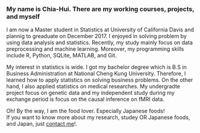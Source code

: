 <h3>  My name is Chia-Hui. There are my working courses, projects, and myself </h3>

<p>I am now a Master student in Statistics at University of California Davis and plannig to greaduate on December 2017. I enjoyed in solving problem by using data analysis and statistics. Recently, my study mainly focus on data preprocessing and machine learning. Moreover, my programming skills include R, Python, SQLite, MATLAB, and Git.</p>

<p>My interest in statistics is wide. I got my bachelor degree which is B.S in Business Administration at National Cheng Kung University. Therefore, I learned  how to apply statistics on solving business problems. On the other hand, I also applied statistics on medical researches. My undergradte project focus on genetic data and my independent study during my exchange period is focus on the causal inference on fMRI data. </p>


<p>Oh! By the way, I am the food lover. Especially Japanese foods!<br>
If you want to know more about my research, studey OR Japanese foods, and  Japan, just 
<a href="mailto:aenni0409@gmail.com?Subject=Hello%20again" target="_top">contact me</a>!.</p>

